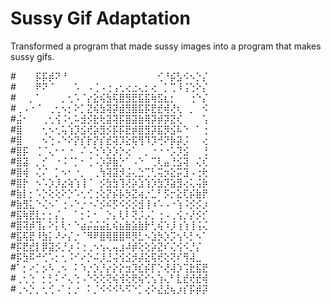 # Sussy Gif Adaptation
Transformed a program that made sussy images into a program that makes sussy gifs.

#⠀⠀⠀⡯⡯⡾⠝⠘⠀⠀⠀⠀⠀⠀⠀⠀⠀⠀⠀⠀⠀⠀⢊⠘⡮⣣⠪⠢⡑⡌
#⠀⠀⠀⠟⠝⠈⠀⠀⠀⠡⠀⠠⢈⠠⢐⢠⢂⢔⣐⢄⡂⢔⠀⡁⢉⠸⢨⢑⠕⡌
#⠀⠀⡀⠁⠀⠀⠀⡀⢂⠡⠈⡔⣕⢮⣳⢯⣿⣻⣟⣯⣯⢷⣫⣆⡂⠀⠀⢐⠑⡌
#⢀⠠⠐⠈⠀⢀⢂⠢⡂⠕⡁⣝⢮⣳⢽⡽⣾⣻⣿⣯⡯⣟⣞⢾⢜⢆⠀⡀⠀⠪
#⣬⠂⠀⠀⢀⢂⢪⠨⢂⠥⣺⡪⣗⢗⣽⢽⡯⣿⣽⣷⢿⡽⡾⡽⣝⢎⠀⠀⠀⢡
#⣿⠀⠀⠀⢂⠢⢂⢥⢱⡹⣪⢞⡵⣻⡪⡯⡯⣟⡾⣿⣻⡽⣯⡻⣪⠧⠑⠀⠁⢐
#⣿⠀⠀⠀⠢⢑⠠⠑⠕⡝⡎⡗⡝⡎⣞⢽⡹⣕⢯⢻⠹⡹⢚⠝⡷⡽⡨⠀⠀⢔
#⣿⡯⠀⢈⠈⢄⠂⠂⠐⠀⠌⠠⢑⠱⡱⡱⡑⢔⠁⠀⡀⠐⠐⠐⡡⡹⣪⠀⠀⢘
#⣿⣽⠀⡀⡊⠀⠐⠨⠈⡁⠂⢈⠠⡱⡽⣷⡑⠁⠠⠑⠀⢉⢇⣤⢘⣪⢽⠀⢌⢎
#⣿⢾⠀⢌⠌⠀⡁⠢⠂⠐⡀⠀⢀⢳⢽⣽⡺⣨⢄⣑⢉⢃⢭⡲⣕⡭⣹⠠⢐⢗
#⣿⡗⠀⠢⠡⡱⡸⣔⢵⢱⢸⠈⠀⡪⣳⣳⢹⢜⡵⣱⢱⡱⣳⡹⣵⣻⢔⢅⢬⡷
#⣷⡇⡂⠡⡑⢕⢕⠕⡑⠡⢂⢊⢐⢕⡝⡮⡧⡳⣝⢴⡐⣁⠃⡫⡒⣕⢏⡮⣷⡟
#⣷⣻⣅⠑⢌⠢⠁⢐⠠⠑⡐⠐⠌⡪⠮⡫⠪⡪⡪⣺⢸⠰⠡⠠⠐⢱⠨⡪⡪⡰
#⣯⢷⣟⣇⡂⡂⡌⡀⠀⠁⡂⠅⠂⠀⡑⡄⢇⠇⢝⡨⡠⡁⢐⠠⢀⢪⡐⡜⡪⡊
#⣿⢽⡾⢹⡄⠕⡅⢇⠂⠑⣴⡬⣬⣬⣆⢮⣦⣷⣵⣷⡗⢃⢮⠱⡸⢰⢱⢸⢨⢌
#⣯⢯⣟⠸⣳⡅⠜⠔⡌⡐⠈⠻⠟⣿⢿⣿⣿⠿⡻⣃⠢⣱⡳⡱⡩⢢⠣⡃⠢⠁
#⡯⣟⣞⡇⡿⣽⡪⡘⡰⠨⢐⢀⠢⢢⢄⢤⣰⠼⡾⢕⢕⡵⣝⠎⢌⢪⠪⡘⡌⠀
#⡯⣳⠯⠚⢊⠡⡂⢂⠨⠊⠔⡑⠬⡸⣘⢬⢪⣪⡺⡼⣕⢯⢞⢕⢝⠎⢻⢼⣀⠀
#⠁⡂⠔⡁⡢⠣⢀⠢⠀⠅⠱⡐⡱⡘⡔⡕⡕⣲⡹⣎⡮⡏⡑⢜⢼⡱⢩⣗⣯⣟
#⢀⢂⢑⠀⡂⡃⠅⠊⢄⢑⠠⠑⢕⢕⢝⢮⢺⢕⢟⢮⢊⢢⢱⢄⠃⣇⣞⢞⣞⢾
#⢀⠢⡑⡀⢂⢊⠠⠁⡂⡐⠀⠅⡈⠪⠪⠪⠣⠫⠑⡁⢔⠕⣜⣜⢦⡰⡎⡯⡾⡽
